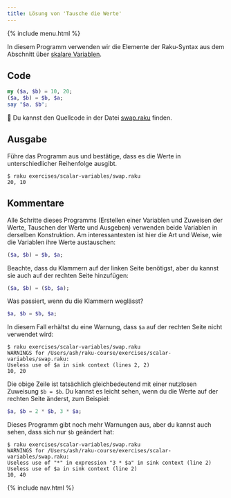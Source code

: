 ```yaml
---
title: Lösung von 'Tausche die Werte'
---
```


{% include menu.html %}

In diesem Programm verwenden wir die Elemente der Raku-Syntax aus dem Abschnitt über [skalare Variablen](/de/essentials/scalar-variables).

## Code

```raku
my ($a, $b) = 10, 20;
($a, $b) = $b, $a;
say "$a, $b";
```

🦋 Du kannst den Quellcode in der Datei [swap.raku](https://github.com/ash/raku-course/blob/master/exercises/scalar-variables/swap.raku) finden.

## Ausgabe

Führe das Programm aus und bestätige, dass es die Werte in unterschiedlicher Reihenfolge ausgibt.

```console
$ raku exercises/scalar-variables/swap.raku
20, 10
```

## Kommentare

Alle Schritte dieses Programms (Erstellen einer Variablen und Zuweisen der Werte, Tauschen der Werte und Ausgeben) verwenden beide Variablen in derselben Konstruktion. Am interessantesten ist hier die Art und Weise, wie die Variablen ihre Werte austauschen:

```raku
($a, $b) = $b, $a;
```

Beachte, dass du Klammern auf der linken Seite benötigst, aber du kannst sie auch auf der rechten Seite hinzufügen:

```raku
($a, $b) = ($b, $a);
```

Was passiert, wenn du die Klammern weglässt?

```raku
$a, $b = $b, $a;
```

In diesem Fall erhältst du eine Warnung, dass `$a` auf der rechten Seite nicht verwendet wird:

```
$ raku exercises/scalar-variables/swap.raku
WARNINGS for /Users/ash/raku-course/exercises/scalar-variables/swap.raku:
Useless use of $a in sink context (lines 2, 2)
10, 20
```

Die obige Zeile ist tatsächlich gleichbedeutend mit einer nutzlosen Zuweisung `$b = $b`. Du kannst es leicht sehen, wenn du die Werte auf der rechten Seite änderst, zum Beispiel:

```raku
$a, $b = 2 * $b, 3 * $a;
```

Dieses Programm gibt noch mehr Warnungen aus, aber du kannst auch sehen, dass sich nur `$b` geändert hat:

```
$ raku exercises/scalar-variables/swap.raku
WARNINGS for /Users/ash/raku-course/exercises/scalar-variables/swap.raku:
Useless use of "*" in expression "3 * $a" in sink context (line 2)
Useless use of $a in sink context (line 2)
10, 40
```

{% include nav.html %}